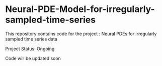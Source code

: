 # Neural-PDE-Model-for-irregularly-sampled-time-series
This repository contains code for the project : Neural PDEs for irregularly sampled time series data  

Project Status: Ongoing  

Code will be updated soon
